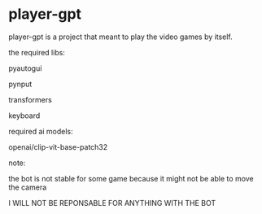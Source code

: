 # player-gpt
player-gpt is a project that meant to play the video games by itself.






the required libs:

  pyautogui
  
  pynput
  
  transformers
  
  keyboard





  
required ai models:

  openai/clip-vit-base-patch32





note:

the bot is not stable for some game because it might not be able to move the camera

I WILL NOT BE REPONSABLE FOR ANYTHING WITH THE BOT
